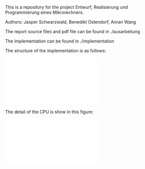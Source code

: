 This is a repository for the project Entwurf, Realisierung und Programmierung eines Mikrorechners.

Authors: Jasper Schwarzwald, Benedikt Ostendorf, Anran Wang

The report source files and pdf file can be found in ./ausarbeitung

The implementation can be found in ./implementation

The structure of the implementation is as follows:

![alt text](figures/impl_struc.pdf)

The detail of the CPU is show in this figure:

![alt text](figures/schaltplan.pdf)
